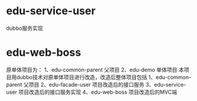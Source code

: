 # edu-service-user
dubbo服务实现

# edu-web-boss
原单体项目为：
1、edu-common-parent 父项目
2、edu-demo 单体项目
本项目用dubbo技术对原单体项目进行改造，改造后整体项目包括
 1、edu-common-parent 父项目
 2、edu-facade-user 项目改造后的接口服务
 3、edu-service-user 项目改造后的接口服务实现
 4、edu-web-boss 项目改造后的MVC端
